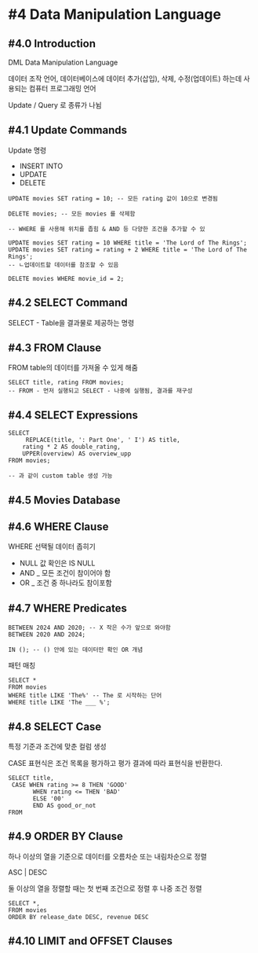 # #4 Data Manipulation Language

## #4.0 Introduction

DML Data Manipulation Language

데이터 조작 언어, 데이터베이스에 데이터 추가(삽입), 삭제, 수정(업데이트) 하는데 사용되는 컴퓨터 프로그래밍 언어



Update / Query 로 종류가 나뉨



## #4.1 Update Commands

Update 명령

* INSERT INTO
* UPDATE
* DELETE

```
UPDATE movies SET rating = 10; -- 모든 rating 값이 10으로 변경됨

DELETE movies; -- 모든 movies 를 삭제함

-- WHERE 를 사용해 위치를 좁힘 & AND 등 다양한 조건을 추가할 수 있

UPDATE movies SET rating = 10 WHERE title = 'The Lord of The Rings';
UPDATE movies SET rating = rating + 2 WHERE title = 'The Lord of The Rings';
-- ㄴ업데이트할 데이터를 참조할 수 있음

DELETE movies WHERE movie_id = 2;
```



## #4.2 SELECT Command

SELECT - Table을 결과물로 제공하는 명령



## #4.3  FROM Clause

FROM table의 데이터를 가져올 수 있게 해줌

```
SELECT title, rating FROM movies;
-- FROM - 먼저 실행되고 SELECT - 나중에 실행됨, 결과를 재구성
```



## #4.4 SELECT Expressions

```
SELECT
     REPLACE(title, ': Part One', ' I') AS title,
    rating * 2 AS double_rating,
    UPPER(overview) AS overview_upp
FROM movies;

-- 과 같이 custom table 생성 가능
```



## #4.5  Movies Database

## #4.6  WHERE Clause

WHERE 선택될 데이터 좁히기

* NULL 값 확인은 IS NULL
* AND \_ 모든 조건이 참이어야 함
* OR \_ 조건 중 하나라도 참이포함



## #4.7 WHERE Predicates

```
BETWEEN 2024 AND 2020; -- X 작은 수가 앞으로 와야함
BETWEEN 2020 AND 2024;

IN (); -- () 안에 있는 데이터만 확인 OR 개념
```



패턴 매칭

```
SELECT *
FROM movies
WHERE title LIKE 'The%' -- The 로 시작하는 단어
WHERE title LIKE 'The ___ %';
```



## #4.8 SELECT Case

특정 기준과 조건에 맞춘 컬럼 생성

CASE 표현식은 조건 목록을 평가하고 평가 결과에 따라 표현식을 반환한다.

```
SELECT title,
 CASE WHEN rating >= 8 THEN 'GOOD'
       WHEN rating <= THEN 'BAD'
       ELSE '00'
       END AS good_or_not 
FROM 
```



## #4.9 ORDER BY Clause

하나 이상의 열을 기준으로 데이터를 오름차순 또는 내림차순으로 정렬

ASC | DESC

둘 이상의 열을 정렬할 때는 첫 번째 조건으로 정렬 후 나중 조건 정렬

```
SELECT *,
FROM movies
ORDER BY release_date DESC, revenue DESC
```



## #4.10 LIMIT and OFFSET Clauses





